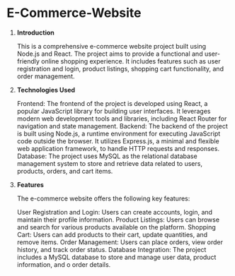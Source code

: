 # E-Commerce-Website

1. **Introduction**

    This is a comprehensive e-commerce website project built using Node.js and React. The project aims to provide a functional and user-friendly online shopping experience. It includes features such as user registration and login, product listings, shopping cart functionality, and order management.

2. **Technologies Used**

    Frontend:   The frontend of the project is developed using React, a popular JavaScript library for building user interfaces. It leverages modern web development tools and libraries, including React Router for navigation and state management.
    Backend:    The backend of the project is built using Node.js, a runtime environment for executing JavaScript code outside the browser. It utilizes Express.js, a minimal and flexible web application framework, to handle HTTP requests and responses.
    Database:   The project uses MySQL as the relational database management system to store and retrieve data related to users, products, orders, and cart items.

3. **Features**

    The e-commerce website offers the following key features:

    User Registration and Login:    Users can create accounts, login, and maintain their profile information.
    Product Listings:               Users can browse and search for various products available on the platform.
    Shopping Cart:                  Users can add products to their cart, update quantities, and remove items.
    Order Management:               Users can place orders, view order history, and track order status.
    Database Integration:           The project includes a MySQL database to store and manage user data, product information, and o                               order details.